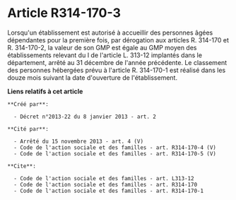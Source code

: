 # Article R314-170-3

Lorsqu'un établissement est autorisé à accueillir des personnes âgées dépendantes pour la première fois, par dérogation aux
articles R. 314-170 et R. 314-170-2, la valeur de son GMP est égale au GMP moyen des établissements relevant du I de
l'article L. 313-12 implantés dans le département, arrêté au 31 décembre de l'année précédente. Le classement des personnes
hébergées prévu à l'article R. 314-170-1 est réalisé dans les douze mois suivant la date d'ouverture de l'établissement.

**Liens relatifs à cet article**

	**Créé par**:

	  - Décret n°2013-22 du 8 janvier 2013 - art. 2

	**Cité par**:

	  - Arrêté du 15 novembre 2013 - art. 4 (V)
	  - Code de l'action sociale et des familles - art. R314-170-4 (V)
	  - Code de l'action sociale et des familles - art. R314-170-5 (V)

	**Cite**:

	  - Code de l'action sociale et des familles - art. L313-12
	  - Code de l'action sociale et des familles - art. R314-170
	  - Code de l'action sociale et des familles - art. R314-170-1
